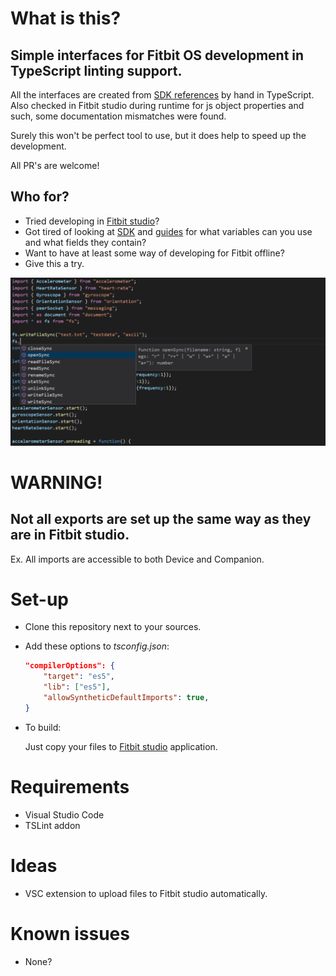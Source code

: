 # What is this?
## Simple interfaces for Fitbit OS development in TypeScript linting support.

All the interfaces are created from [SDK references](https://dev.fitbit.com/build/reference/) by hand in TypeScript. Also checked in Fitbit studio during runtime for js object properties and such, some documentation mismatches were found.

Surely this won't be perfect tool to use, but it does help to speed up the development.

All PR's are welcome!

## Who for? 

* Tried developing in [Fitbit studio](http://studio.fitbit.com/)?
* Got tired of looking at [SDK](https://dev.fitbit.com/build/reference/) and [guides](https://dev.fitbit.com/build/guides/) for what variables can you use and what fields they contain?
* Want to have at least some way of developing for Fitbit offline? 
* Give this a try.

![Linting example](README-extras/linting_example.png?raw=true "Linting example")

# WARNING!

## Not all exports are set up the same way as they are in Fitbit studio.

Ex. All imports are accessible to both Device and Companion. 

# Set-up

* Clone this repository next to your sources.
* Add these options to *tsconfig.json*:
    ```json
    "compilerOptions": {
        "target": "es5",
        "lib": ["es5"],
        "allowSyntheticDefaultImports": true,
    }
    ```
* To build:
    
    Just copy your files to [Fitbit studio](http://studio.fitbit.com/) application.

# Requirements

* Visual Studio Code
* TSLint addon

# Ideas

* VSC extension to upload files to Fitbit studio automatically.

# Known issues

* None?


